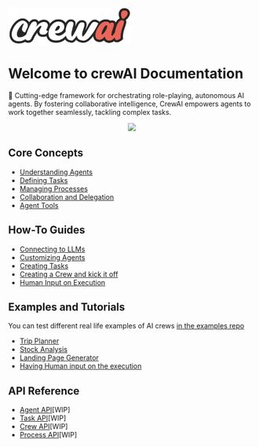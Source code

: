 <img src='./crewai_logo.png' width='250'/>

# Welcome to crewAI Documentation
🤖 Cutting-edge framework for orchestrating role-playing, autonomous AI agents. By fostering collaborative intelligence, CrewAI empowers agents to work together seamlessly, tackling complex tasks.

<p align="center">
    <img src='./crewAI-mindmap.png' />
</p>

## Core Concepts
- [Understanding Agents](Understanding-Agents)
- [Defining Tasks](Defining-Tasks)
- [Managing Processes](Managing-Processes)
- [Collaboration and Delegation](Delegation-and-Collaboration)
- [Agent Tools](Agent-Tools)

## How-To Guides
- [Connecting to LLMs](LLM-Connections)
- [Customizing Agents](Customizing-Agents)
- [Creating Tasks](Creating-Tasks)
- [Creating a Crew and kick it off](Creating-a-Crew-and-kick-it-off)
- [Human Input on Execution](Human-Input-on-Execution)

## Examples and Tutorials
You can test different real life examples of AI crews [in the examples repo](https://github.com/joaomdmoura/crewAI-examples?tab=readme-ov-file)

- [Trip Planner](https://github.com/joaomdmoura/crewAI-examples/tree/main/trip_planner)
- [Stock Analysis](https://github.com/joaomdmoura/crewAI-examples/tree/main/stock_analysis)
- [Landing Page Generator](https://github.com/joaomdmoura/crewAI-examples/tree/main/landing_page_generator)
- [Having Human input on the execution](https://github.com/joaomdmoura/crewAI/wiki/Human-Input-on-Execution)

## API Reference
- [Agent API](#agent-api)[WIP]
- [Task API](#task-api)[WIP]
- [Crew API](#crew-api)[WIP]
- [Process API](#process-api)[WIP]